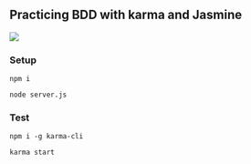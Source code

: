 ## Practicing BDD with karma and Jasmine


![](https://applause-prodmktg.s3.amazonaws.com/2017/10/14/19/56/32/20b7029f-ce7f-402c-a699-00e1b3a950c6/joker-when-to-stop-testing.jpg)
### Setup

`npm i`

`node server.js`

### Test

`npm i -g karma-cli`

`karma start`